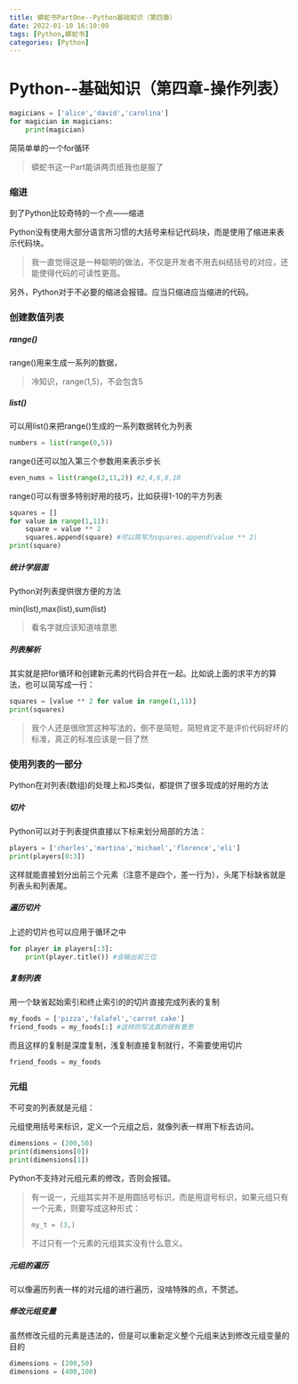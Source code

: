 ```yaml
---
title: 蟒蛇书PartOne--Python基础知识（第四章）
date: 2022-01-10 16:10:09
tags: [Python,蟒蛇书]
categories: [Python]
---
```


# Python--基础知识（第四章-操作列表）

```python
magicians = ['alice','david','carolina']
for magician in magicians:
    print(magician)
```

简简单单的一个for循环

> 蟒蛇书这一Part能讲两页纸我也是服了

### 缩进

到了Python比较奇特的一个点——缩进

Python没有使用大部分语言所习惯的大括号来标记代码块，而是使用了缩进来表示代码块。

> 我一直觉得这是一种聪明的做法，不仅是开发者不用去纠结括号的对应，还能使得代码的可读性更高。

另外，Python对于不必要的缩进会报错。应当只缩进应当缩进的代码。

### 创建数值列表

##### range()

range()用来生成一系列的数据，

> 冷知识，range(1,5)，不会包含5

##### list()

可以用list()来把range()生成的一系列数据转化为列表

```python
numbers = list(range(0,5))
```

range()还可以加入第三个参数用来表示步长

```python
even_nums = list(range(2,11,2)) #2,4,6,8,10
```

range()可以有很多特别好用的技巧，比如获得1-10的平方列表

```python
squares = []
for value in range(1,11):
	square = value ** 2
	squares.append(square) #可以简写为squares.append(value ** 2)
print(square)
```

##### 统计学层面

Python对列表提供很方便的方法

min(list),max(list),sum(list)

> 看名字就应该知道啥意思                                                                                                                                                                                                                                                                                                                                                                                                                             

##### 列表解析

其实就是把for循环和创建新元素的代码合并在一起。比如说上面的求平方的算法，也可以简写成一行：

```python
squares = [value ** 2 for value in range(1,11)]
print(squares)
```

> 我个人还是很欣赏这种写法的，倒不是简短，简短肯定不是评价代码好坏的标准，真正的标准应该是一目了然

### 使用列表的一部分

Python在对列表(数组)的处理上和JS类似，都提供了很多现成的好用的方法

##### 切片

Python可以对于列表提供直接以下标来划分局部的方法：

```python
players = ['charles','martina','michael','florence','eli']
print(players[0:3])
```

这样就能直接划分出前三个元素（注意不是四个，差一行为），头尾下标缺省就是列表头和列表尾。

##### 遍历切片

上述的切片也可以应用于循环之中

```python
for player in players[:3]:
	print(player.title()) #会输出前三位
```

##### 复制列表

用一个缺省起始索引和终止索引的的切片直接完成列表的复制

```python
my_foods = ['pizza','falafel','carrot cake']
friend_foods = my_foods[:] #这样的写法真的很有意思
```

而且这样的复制是深度复制，浅复制直接复制就行，不需要使用切片

```python
friend_foods = my_foods
```

### 元组

不可变的列表就是元组：

元组使用括号来标识，定义一个元组之后，就像列表一样用下标去访问。

```python
dimensions = (200,50)
print(dimensions[0])
print(dimensions[1])
```

Python不支持对元组元素的修改，否则会报错。

> 有一说一，元组其实并不是用圆括号标识，而是用逗号标识，如果元组只有一个元素，则要写成这种形式：
>
> ```python
> my_t = (3,)
> ```
>
> 不过只有一个元素的元组其实没有什么意义。

##### 元组的遍历

可以像遍历列表一样的对元组的进行遍历，没啥特殊的点，不赘述。

##### 修改元组变量

虽然修改元组的元素是违法的，但是可以重新定义整个元组来达到修改元组变量的目的

```python
dimensions = (200,50)
dimensions = (400,100)
```

